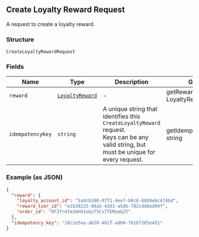 ## Create Loyalty Reward Request

A request to create a loyalty reward.

### Structure

`CreateLoyaltyRewardRequest`

### Fields

| Name | Type | Description | Getter | Setter |
|  --- | --- | --- | --- | --- |
| `reward` | [`LoyaltyReward`](/doc/models/loyalty-reward.md) | - | getReward(): LoyaltyReward | setReward(LoyaltyReward reward): void |
| `idempotencyKey` | `string` | A unique string that identifies this `CreateLoyaltyReward` request.<br>Keys can be any valid string, but must be unique for every request. | getIdempotencyKey(): string | setIdempotencyKey(string idempotencyKey): void |

### Example (as JSON)

```json
{
  "reward": {
    "loyalty_account_id": "5adcb100-07f1-4ee7-b8c6-6bb9ebc474bd",
    "reward_tier_id": "e1b39225-9da5-43d1-a5db-782cdd8ad94f",
    "order_id": "RFZfrdtm3mhO1oGzf5Cx7fEMsmGZY"
  },
  "idempotency_key": "18c2e5ea-a620-4b1f-ad60-7b167285e451"
}
```

